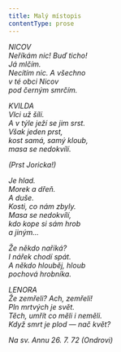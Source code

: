 ```yaml
---
title: Malý místopis
contentType: prose
---
```


<section>

_NICOV  
Neříkám nic! Buď ticho!  
Já mlčím.  
Necítím nic. A všechno  
v té obci Nicov  
pod černým smrčím._

</section>

<section>

_KVILDA  
Vlci už šílí.  
A v týle ježí se jim srst.  
Však jeden prst,  
kost samá, samý kloub,  
masa se nedokvílí._

</section>

<section>

_(Prst Joricka!)_

</section>

<section>

_Je hlad.  
Morek a dřeň.  
A duše.  
Kosti, co nám zbyly.  
Masa se nedokvílí,  
kdo kope si sám hrob  
a jiným…_

</section>

<section>

_Že někdo naříká?  
I nářek chodí spát.  
A někdo hlouběj, hloub  
pochová hrobníka._

</section>

<section>

_LENORA  
Že zemřeli? Ach, zemřeli!  
Pln mrtvých je svět.  
Těch, umřít co měli i neměli.  
Když smrt je plod — nač květ?_

</section>

<section>

_Na sv. Annu 26. 7. 72 (Ondrovi)_

</section>
